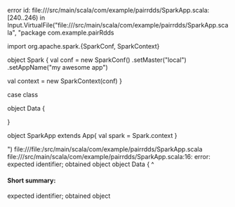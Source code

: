 error id: file://<WORKSPACE>/src/main/scala/com/example/pairrdds/SparkApp.scala:[240..246) in Input.VirtualFile("file://<WORKSPACE>/src/main/scala/com/example/pairrdds/SparkApp.scala", "package com.example.pairRdds

import org.apache.spark.{SparkConf, SparkContext}


object Spark {
  val conf = new SparkConf()
    .setMaster("local")
    .setAppName("my awesome app")

  val context = new SparkContext(conf)
}

case class 

object Data {

}

object SparkApp extends App{
  val spark = Spark.context
}


")
file://<WORKSPACE>/file:<WORKSPACE>/src/main/scala/com/example/pairrdds/SparkApp.scala
file://<WORKSPACE>/src/main/scala/com/example/pairrdds/SparkApp.scala:16: error: expected identifier; obtained object
object Data {
^
#### Short summary: 

expected identifier; obtained object